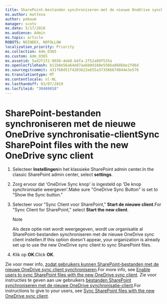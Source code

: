 ```yaml
---
title: SharePoint-bestanden synchroniseren met de nieuwe OneDrive synchronisatie-client
ms.author: matteva
author: pebaum
manager: scotv
ms.date: 5/17/2018
ms.audience: Admin
ms.topic: article
ROBOTS: NOINDEX, NOFOLLOW
localization_priority: Priority
ms.collection: Adm_O365
ms.custom: Adm_O365
ms.assetid: 5ad2f1f2-9650-4eb0-b4fa-2f52a09f535a
ms.openlocfilehash: b11b8e56a64e87aabb0d188e5566a868bbe2fd6d
ms.sourcegitcommit: 431f60d51f4203b22e655a37358667d844e3e576
ms.translationtype: MT
ms.contentlocale: nl-NL
ms.lasthandoff: 03/07/2019
ms.locfileid: "30469018"
---
```

# <a name="sync-sharepoint-files-with-the-new-onedrive-sync-client"></a><span data-ttu-id="77e30-102">SharePoint-bestanden synchroniseren met de nieuwe OneDrive synchronisatie-client</span><span class="sxs-lookup"><span data-stu-id="77e30-102">Sync SharePoint files with the new OneDrive sync client</span></span>

1. <span data-ttu-id="77e30-103">Selecteer **Instellingen**in het klassieke SharePoint admin center.</span><span class="sxs-lookup"><span data-stu-id="77e30-103">In the classic SharePoint admin center, select **settings**.</span></span>
    
2. <span data-ttu-id="77e30-104">Zorg ervoor dat 'OneDrive Sync knop' is ingesteld op 'De knop synchronisatie weergeven'.</span><span class="sxs-lookup"><span data-stu-id="77e30-104">Make sure "OneDrive Sync Button" is set to "Show the Sync button."</span></span>
    
3. <span data-ttu-id="77e30-105">Selecteer voor "Sync Client voor SharePoint," **Start de nieuwe client**.</span><span class="sxs-lookup"><span data-stu-id="77e30-105">For "Sync Client for SharePoint," select **Start the new client**.</span></span>
    
    > [!NOTE]
    > <span data-ttu-id="77e30-106">Als deze optie niet wordt weergegeven, wordt uw organisatie al SharePoint-bestanden synchroniseren met de nieuwe OneDrive sync client instellen.</span><span class="sxs-lookup"><span data-stu-id="77e30-106">If this option doesn't appear, your organization is already set up to use the new OneDrive sync client to sync SharePoint files.</span></span> 
  
4. <span data-ttu-id="77e30-107">Klik op **OK**.</span><span class="sxs-lookup"><span data-stu-id="77e30-107">Click **OK**.</span></span>
    
<span data-ttu-id="77e30-108">Zie voor meer info, [zodat gebruikers kunnen SharePoint-bestanden met de nieuwe OneDrive sync client synchroniseren](https://go.microsoft.com/fwlink/?linkid=866433).</span><span class="sxs-lookup"><span data-stu-id="77e30-108">For more info, see [Enable users to sync SharePoint files with the new OneDrive sync client](https://go.microsoft.com/fwlink/?linkid=866433).</span></span> <span data-ttu-id="77e30-109">Zie voor instructies te geven aan uw gebruikers [bestanden SharePoint synchroniseren met de nieuwe OneDrive synchronisatie-client](https://go.microsoft.com/fwlink/?linkid=866427).</span><span class="sxs-lookup"><span data-stu-id="77e30-109">For instructions to give to your users, see [Sync SharePoint files with the new OneDrive sync client](https://go.microsoft.com/fwlink/?linkid=866427).</span></span>
  

